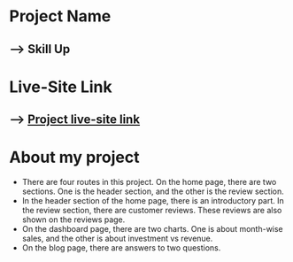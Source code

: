 # Project Name 

## --> Skill Up

# Live-Site Link

## --> [Project live-site link](https://product-analysis-adrita.netlify.app)

# About my project
   * There are four routes in this project. On the home page, there are two sections. One is the header section, and the other is the review section.
   * In the header section of the home page, there is an introductory part. In the review section, there are customer reviews. These reviews are also shown on the reviews page.
   * On the dashboard page, there are two charts. One is about month-wise sales, and the other is about investment vs revenue.
   * On the blog page, there are answers to two questions.